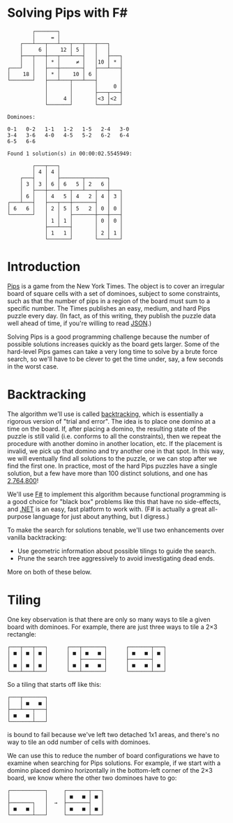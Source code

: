 ﻿# Solving Pips with F#

```
        ┌───────┐
        │     = │
    ┌───┴───┬───┴───┬───┬───┬───┐
    │     6 │    12 │ 5 │   │   │
    ├───┬───┼───┬───┴───┤   │   ├───┐
    │   │   │ * │     ≠ │   │10 │ * │
┌───┘   │   ├───┼───────┤   ├───┴───┤
│    18 │   │ * │    10 │ 6 │       │
└───────┘   ├───┴───┬───┴───┤       │
            │       │       │     0 │
            │       │       ├───┬───┤
            │     4 │       │<3 │<2 │
            └───────┘       └───┴───┘

Dominoes:

0-1   0-2   1-1   1-2   1-5   2-4   3-0
3-4   3-6   4-0   4-5   5-2   6-2   6-4
6-5   6-6

Found 1 solution(s) in 00:00:02.5545949:

        ┌───┬───┐
        │ 4 │ 4 │
    ┌───┤   │   ├───────┬───────┐
    │ 3 │ 3 │ 6 │ 6   5 │ 2   6 │
    │   ├───┼───┴───┬───┴───┬───┼───┐
    │ 6 │   │ 4   5 │ 4   2 │ 4 │ 3 │
┌───┴───┤   ├───┬───┼───────┤   │   │
│ 6   6 │   │ 2 │ 5 │ 5   2 │ 0 │ 0 │
└───────┘   │   │   ├───────┼───┼───┤
            │ 1 │ 1 │       │ 0 │ 0 │
            ├───┴───┤       │   │   │
            │ 1   1 │       │ 2 │ 1 │
            └───────┘       └───┴───┘
```

# Introduction

[Pips](https://www.nytimes.com/games/pips) is a game from the New York Times. The object is to cover an irregular board of square cells with a set of dominoes, subject to some constraints, such as that the number of pips in a region of the board must sum to a specific number. The Times publishes an easy, medium, and hard Pips puzzle every day. (In fact, as of this writing, they publish the puzzle data well ahead of time, if you're willing to read [JSON](https://www.nytimes.com/svc/pips/v1/2025-11-13.json).)

Solving Pips is a good programming challenge because the number of possible solutions increases quickly as the board gets larger. Some of the hard-level Pips games can take a very long time to solve by a brute force search, so we'll have to be clever to get the time under, say, a few seconds in the worst case.

# Backtracking

The algorithm we'll use is called  [backtracking](https://en.wikipedia.org/wiki/Backtracking), which is essentially a rigorous version of "trial and error". The idea is to place one domino at a time on the board. If, after placing a domino, the resulting state of the puzzle is still valid (i.e. conforms to all the constraints), then we repeat the procedure with another domino in another location, etc. If the placement is invalid, we pick up that domino and try another one in that spot. In this way, we will eventually find all solutions to the puzzle, or we can stop after we find the first one. In practice, most of the hard Pips puzzles have a single solution, but a few have more than 100 distinct solutions, and one has [2,764,800](https://www.forbes.com/sites/erikkain/2025/09/14/todays-nyt-pips-hints-and-solutions-for-monday-september-15th/)!

We'll use [F#](https://fsharp.org/) to implement this algorithm because functional programming is a good choice for "black box" problems like this that have no side-effects, and [.NET](https://dotnet.microsoft.com/) is an easy, fast platform to work with. (F# is actually a great all-purpose language for just about anything, but I digress.)

To make the search for solutions tenable, we'll use two enhancements over vanilla backtracking:

* Use geometric information about possible tilings to guide the search.
* Prune the search tree aggressively to avoid investigating dead ends.

More on both of these below.

# Tiling

One key observation is that there are only so many ways to tile a given board with dominoes. For example, there are just three ways to tile a 2×3 rectangle:

```
┌───┬───┬───┐      ┌───┬───────┐      ┌───────┬───┐
│ ■ │ ■ │ ■ │      │ ■ │ ■   ■ │      │ ■   ■ │ ■ │
│   │   │   │      │   ├───────┤      ├───────┤   │
│ ■ │ ■ │ ■ │      │ ■ │ ■   ■ │      │ ■   ■ │ ■ │
└───┴───┴───┘      └───┴───────┘      └───────┴───┘
```

So a tiling that starts off like this:

```
┌───┬───────┐
│   │ ■   ■ │
├───┴───┬───┤
│ ■   ■ │   │
└───────┴───┘
```
 is bound to fail because we've left two detached 1x1 areas, and there's no way to tile an odd number of cells with dominoes.

 We can use this to reduce the number of board configurations we have to examine when searching for Pips solutions. For example, if we start with a domino placed domino horizontally in the bottom-left corner of the 2×3 board, we know where the other two dominoes have to go:

 ```
 ┌───────────┐     ┌───────┬───┐
 │           │     │ ■   ■ │ ■ │
 ├───────┐   │  →  ├───────┤   │ 
 │ ■   ■ │   │     │ ■   ■ │ ■ │
 └───────┴───┘     └───────┴───┘
 ```